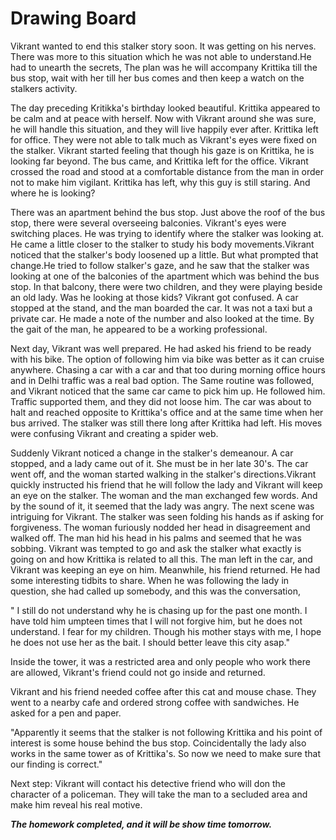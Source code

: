 # Drawing Board

Vikrant wanted to end this stalker story soon. It was getting on his nerves. There was more to this situation which he was not able to understand.He had to unearth the secrets, The plan was he will accompany Krittika till the bus stop, wait with her till her bus comes and then keep a watch on the stalkers activity.

The day preceding Kritikka's birthday looked beautiful. Krittika appeared to be calm and at peace with herself. Now with Vikrant around she was sure, he will handle this situation, and they will live happily ever after. Krittika left for office. They were not able to talk much as Vikrant's eyes were fixed on the stalker. Vikrant started feeling that though his gaze is on Krittika, he is looking far beyond. The bus came, and Krittika left for the office. Vikrant crossed the road and stood at a comfortable distance from the man in order not to make him vigilant. Krittika has left, why this guy is still staring. And where he is looking?

There was an apartment behind the bus stop. Just above the roof of the bus stop, there were several overseeing balconies. Vikrant's eyes were switching places. He was trying to identify where the stalker was looking at. He came a little closer to the stalker to study his body movements.Vikrant noticed that the stalker's body loosened up a little. But what prompted that change.He tried to follow stalker's gaze, and he saw that the stalker was looking at one of the balconies of the apartment which was behind the bus stop. In that balcony, there were two children, and they were playing beside an old lady. Was he looking at those kids? Vikrant got confused. A car stopped at the stand, and the man boarded the car. It was not a taxi but a private car. He made a note of the number and also looked at the time. By the gait of the man, he appeared to be a working professional.

Next day, Vikrant was well prepared. He had asked his friend to be ready with his bike. The option of following him via bike was better as it can cruise anywhere. Chasing a car with a car and that too during morning office hours and in Delhi traffic was a real bad option. The Same routine was followed, and Vikrant noticed that the same car came to pick him up. He followed him. Traffic supported them, and they did not loose him. The car was about to halt and reached opposite to Krittika's office and at the same time when her bus arrived. The stalker was still there long after Krittika had left. His moves were confusing Vikrant and creating a spider web.

Suddenly Vikrant noticed a change in the stalker's demeanour. A car stopped, and a lady came out of it. She must be in her late 30's. The car went off, and the woman started walking in the stalker's directions.Vikrant quickly instructed his friend that he will follow the lady and Vikrant will keep an eye on the stalker. The woman and the man exchanged few words. And by the sound of it, it seemed that the lady was angry. The next scene was intriguing for Vikrant. The stalker was seen folding his hands as if asking for forgiveness. The woman furiously nodded her head in disagreement and walked off. The man hid his head in his palms and seemed that he was sobbing. Vikrant was tempted to go and ask the stalker what exactly is going on and how Krittika is related to all this. The man left in the car, and Vikrant was keeping an eye on him. Meanwhile, his friend returned. He had some interesting tidbits to share. When he was following the lady in question, she had called up somebody, and this was the conversation,

" I still do not understand why he is chasing up for the past one month. I have told him umpteen times that I will not forgive him, but he does not understand. I fear for my children. Though his mother stays with me, I hope he does not use her as the bait. I should better leave this city asap."

Inside the tower, it was a restricted area and only people who work there are allowed, Vikrant's friend could not go inside and returned.

Vikrant and his friend needed coffee after this cat and mouse chase. They went to a nearby cafe and ordered strong coffee with sandwiches. He asked for a pen and paper.

"Apparently it seems that the stalker is not following Krittika and his point of interest is some house behind the bus stop. Coincidentally the lady also works in the same tower as of Krittika's. So now we need to make sure that our finding is correct."

Next step: Vikrant will contact his detective friend who will don the character of a policeman. They will take the man to a secluded area and make him reveal his real motive.

***The homework completed, and it will be show time tomorrow.***